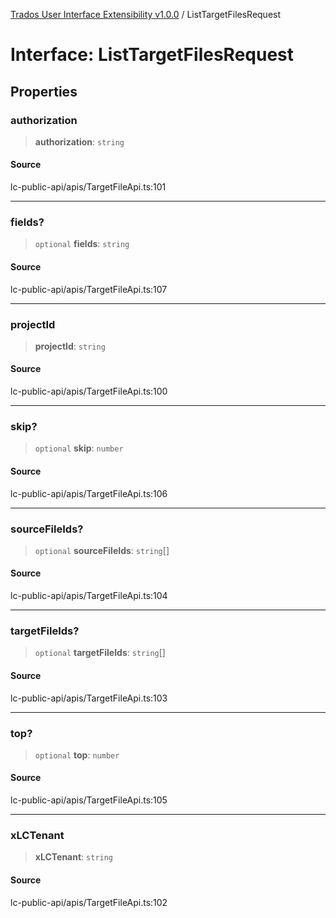 [Trados User Interface Extensibility v1.0.0](../wiki/globals) / ListTargetFilesRequest

# Interface: ListTargetFilesRequest

## Properties

### authorization

> **authorization**: `string`

#### Source

lc-public-api/apis/TargetFileApi.ts:101

***

### fields?

> `optional` **fields**: `string`

#### Source

lc-public-api/apis/TargetFileApi.ts:107

***

### projectId

> **projectId**: `string`

#### Source

lc-public-api/apis/TargetFileApi.ts:100

***

### skip?

> `optional` **skip**: `number`

#### Source

lc-public-api/apis/TargetFileApi.ts:106

***

### sourceFileIds?

> `optional` **sourceFileIds**: `string`[]

#### Source

lc-public-api/apis/TargetFileApi.ts:104

***

### targetFileIds?

> `optional` **targetFileIds**: `string`[]

#### Source

lc-public-api/apis/TargetFileApi.ts:103

***

### top?

> `optional` **top**: `number`

#### Source

lc-public-api/apis/TargetFileApi.ts:105

***

### xLCTenant

> **xLCTenant**: `string`

#### Source

lc-public-api/apis/TargetFileApi.ts:102

